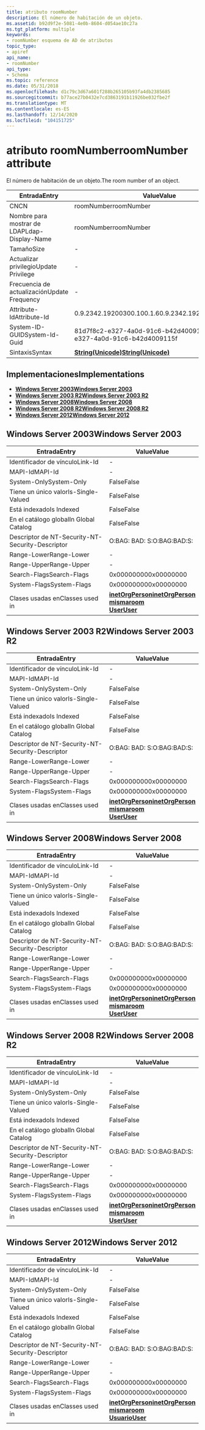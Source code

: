 ```yaml
---
title: atributo roomNumber
description: El número de habitación de un objeto.
ms.assetid: b92d9f2e-5081-4e0b-8604-d054ae10c27a
ms.tgt_platform: multiple
keywords:
- roomNumber esquema de AD de atributos
topic_type:
- apiref
api_name:
- roomNumber
api_type:
- Schema
ms.topic: reference
ms.date: 05/31/2018
ms.openlocfilehash: d1c79c3d67a601f288b265105b93fa4db2385685
ms.sourcegitcommit: b77ace27b0432e7cd3863191b11926be032fbe2f
ms.translationtype: MT
ms.contentlocale: es-ES
ms.lasthandoff: 12/14/2020
ms.locfileid: "104151725"
---
```

# <a name="roomnumber-attribute"></a><span data-ttu-id="8556d-104">atributo roomNumber</span><span class="sxs-lookup"><span data-stu-id="8556d-104">roomNumber attribute</span></span>

<span data-ttu-id="8556d-105">El número de habitación de un objeto.</span><span class="sxs-lookup"><span data-stu-id="8556d-105">The room number of an object.</span></span>



| <span data-ttu-id="8556d-106">Entrada</span><span class="sxs-lookup"><span data-stu-id="8556d-106">Entry</span></span> | <span data-ttu-id="8556d-107">Value</span><span class="sxs-lookup"><span data-stu-id="8556d-107">Value</span></span> |
|-------------------|---------------------------------------------|
| <span data-ttu-id="8556d-108">CN</span><span class="sxs-lookup"><span data-stu-id="8556d-108">CN</span></span>                | <span data-ttu-id="8556d-109">roomNumber</span><span class="sxs-lookup"><span data-stu-id="8556d-109">roomNumber</span></span>                                  |
| <span data-ttu-id="8556d-110">Nombre para mostrar de LDAP</span><span class="sxs-lookup"><span data-stu-id="8556d-110">Ldap-Display-Name</span></span> | <span data-ttu-id="8556d-111">roomNumber</span><span class="sxs-lookup"><span data-stu-id="8556d-111">roomNumber</span></span>                                  |
| <span data-ttu-id="8556d-112">Tamaño</span><span class="sxs-lookup"><span data-stu-id="8556d-112">Size</span></span>              | \-                                          |
| <span data-ttu-id="8556d-113">Actualizar privilegio</span><span class="sxs-lookup"><span data-stu-id="8556d-113">Update Privilege</span></span>  | \-                                          |
| <span data-ttu-id="8556d-114">Frecuencia de actualización</span><span class="sxs-lookup"><span data-stu-id="8556d-114">Update Frequency</span></span>  | \-                                          |
| <span data-ttu-id="8556d-115">Attribute-Id</span><span class="sxs-lookup"><span data-stu-id="8556d-115">Attribute-Id</span></span>      | <span data-ttu-id="8556d-116">0.9.2342.19200300.100.1.6</span><span class="sxs-lookup"><span data-stu-id="8556d-116">0.9.2342.19200300.100.1.6</span></span>                   |
| <span data-ttu-id="8556d-117">System-ID-GUID</span><span class="sxs-lookup"><span data-stu-id="8556d-117">System-Id-Guid</span></span>    | <span data-ttu-id="8556d-118">81d7f8c2-e327-4a0d-91c6-b42d4009115f</span><span class="sxs-lookup"><span data-stu-id="8556d-118">81d7f8c2-e327-4a0d-91c6-b42d4009115f</span></span>        |
| <span data-ttu-id="8556d-119">Sintaxis</span><span class="sxs-lookup"><span data-stu-id="8556d-119">Syntax</span></span>            | [<span data-ttu-id="8556d-120">**String(Unicode)**</span><span class="sxs-lookup"><span data-stu-id="8556d-120">**String(Unicode)**</span></span>](s-string-unicode.md) |



## <a name="implementations"></a><span data-ttu-id="8556d-121">Implementaciones</span><span class="sxs-lookup"><span data-stu-id="8556d-121">Implementations</span></span>

-   [<span data-ttu-id="8556d-122">**Windows Server 2003**</span><span class="sxs-lookup"><span data-stu-id="8556d-122">**Windows Server 2003**</span></span>](#windows-server-2003)
-   [<span data-ttu-id="8556d-123">**Windows Server 2003 R2**</span><span class="sxs-lookup"><span data-stu-id="8556d-123">**Windows Server 2003 R2**</span></span>](#windows-server-2003-r2)
-   [<span data-ttu-id="8556d-124">**Windows Server 2008**</span><span class="sxs-lookup"><span data-stu-id="8556d-124">**Windows Server 2008**</span></span>](#windows-server-2008)
-   [<span data-ttu-id="8556d-125">**Windows Server 2008 R2**</span><span class="sxs-lookup"><span data-stu-id="8556d-125">**Windows Server 2008 R2**</span></span>](#windows-server-2008-r2)
-   [<span data-ttu-id="8556d-126">**Windows Server 2012**</span><span class="sxs-lookup"><span data-stu-id="8556d-126">**Windows Server 2012**</span></span>](#windows-server-2012)

## <a name="windows-server-2003"></a><span data-ttu-id="8556d-127">Windows Server 2003</span><span class="sxs-lookup"><span data-stu-id="8556d-127">Windows Server 2003</span></span>



| <span data-ttu-id="8556d-128">Entrada</span><span class="sxs-lookup"><span data-stu-id="8556d-128">Entry</span></span> | <span data-ttu-id="8556d-129">Value</span><span class="sxs-lookup"><span data-stu-id="8556d-129">Value</span></span> |
|------------------------|-------------------------------------------------------------------------------------------------------------------------|
| <span data-ttu-id="8556d-130">Identificador de vínculo</span><span class="sxs-lookup"><span data-stu-id="8556d-130">Link-Id</span></span>                | \-                                                                                                                      |
| <span data-ttu-id="8556d-131">MAPI-Id</span><span class="sxs-lookup"><span data-stu-id="8556d-131">MAPI-Id</span></span>                | \-                                                                                                                      |
| <span data-ttu-id="8556d-132">System-Only</span><span class="sxs-lookup"><span data-stu-id="8556d-132">System-Only</span></span>            | <span data-ttu-id="8556d-133">False</span><span class="sxs-lookup"><span data-stu-id="8556d-133">False</span></span>                                                                                                                   |
| <span data-ttu-id="8556d-134">Tiene un único valor</span><span class="sxs-lookup"><span data-stu-id="8556d-134">Is-Single-Valued</span></span>       | <span data-ttu-id="8556d-135">False</span><span class="sxs-lookup"><span data-stu-id="8556d-135">False</span></span>                                                                                                                   |
| <span data-ttu-id="8556d-136">Está indexado</span><span class="sxs-lookup"><span data-stu-id="8556d-136">Is Indexed</span></span>             | <span data-ttu-id="8556d-137">False</span><span class="sxs-lookup"><span data-stu-id="8556d-137">False</span></span>                                                                                                                   |
| <span data-ttu-id="8556d-138">En el catálogo global</span><span class="sxs-lookup"><span data-stu-id="8556d-138">In Global Catalog</span></span>      | <span data-ttu-id="8556d-139">False</span><span class="sxs-lookup"><span data-stu-id="8556d-139">False</span></span>                                                                                                                   |
| <span data-ttu-id="8556d-140">Descriptor de NT-Security-</span><span class="sxs-lookup"><span data-stu-id="8556d-140">NT-Security-Descriptor</span></span> | <span data-ttu-id="8556d-141">O:BAG: BAD: S:</span><span class="sxs-lookup"><span data-stu-id="8556d-141">O:BAG:BAD:S:</span></span>                                                                                                            |
| <span data-ttu-id="8556d-142">Range-Lower</span><span class="sxs-lookup"><span data-stu-id="8556d-142">Range-Lower</span></span>            | \-                                                                                                                      |
| <span data-ttu-id="8556d-143">Range-Upper</span><span class="sxs-lookup"><span data-stu-id="8556d-143">Range-Upper</span></span>            | \-                                                                                                                      |
| <span data-ttu-id="8556d-144">Search-Flags</span><span class="sxs-lookup"><span data-stu-id="8556d-144">Search-Flags</span></span>           | <span data-ttu-id="8556d-145">0x00000000</span><span class="sxs-lookup"><span data-stu-id="8556d-145">0x00000000</span></span>                                                                                                              |
| <span data-ttu-id="8556d-146">System-Flags</span><span class="sxs-lookup"><span data-stu-id="8556d-146">System-Flags</span></span>           | <span data-ttu-id="8556d-147">0x00000000</span><span class="sxs-lookup"><span data-stu-id="8556d-147">0x00000000</span></span>                                                                                                              |
| <span data-ttu-id="8556d-148">Clases usadas en</span><span class="sxs-lookup"><span data-stu-id="8556d-148">Classes used in</span></span>        | [<span data-ttu-id="8556d-149">**inetOrgPerson**</span><span class="sxs-lookup"><span data-stu-id="8556d-149">**inetOrgPerson**</span></span>](c-inetorgperson.md)<br/> [<span data-ttu-id="8556d-150">**misma**</span><span class="sxs-lookup"><span data-stu-id="8556d-150">**room**</span></span>](c-room.md)<br/> [<span data-ttu-id="8556d-151">**User**</span><span class="sxs-lookup"><span data-stu-id="8556d-151">**User**</span></span>](c-user.md)<br/> |



## <a name="windows-server-2003-r2"></a><span data-ttu-id="8556d-152">Windows Server 2003 R2</span><span class="sxs-lookup"><span data-stu-id="8556d-152">Windows Server 2003 R2</span></span>



| <span data-ttu-id="8556d-153">Entrada</span><span class="sxs-lookup"><span data-stu-id="8556d-153">Entry</span></span> | <span data-ttu-id="8556d-154">Value</span><span class="sxs-lookup"><span data-stu-id="8556d-154">Value</span></span> |
|------------------------|-------------------------------------------------------------------------------------------------------------------------|
| <span data-ttu-id="8556d-155">Identificador de vínculo</span><span class="sxs-lookup"><span data-stu-id="8556d-155">Link-Id</span></span>                | \-                                                                                                                      |
| <span data-ttu-id="8556d-156">MAPI-Id</span><span class="sxs-lookup"><span data-stu-id="8556d-156">MAPI-Id</span></span>                | \-                                                                                                                      |
| <span data-ttu-id="8556d-157">System-Only</span><span class="sxs-lookup"><span data-stu-id="8556d-157">System-Only</span></span>            | <span data-ttu-id="8556d-158">False</span><span class="sxs-lookup"><span data-stu-id="8556d-158">False</span></span>                                                                                                                   |
| <span data-ttu-id="8556d-159">Tiene un único valor</span><span class="sxs-lookup"><span data-stu-id="8556d-159">Is-Single-Valued</span></span>       | <span data-ttu-id="8556d-160">False</span><span class="sxs-lookup"><span data-stu-id="8556d-160">False</span></span>                                                                                                                   |
| <span data-ttu-id="8556d-161">Está indexado</span><span class="sxs-lookup"><span data-stu-id="8556d-161">Is Indexed</span></span>             | <span data-ttu-id="8556d-162">False</span><span class="sxs-lookup"><span data-stu-id="8556d-162">False</span></span>                                                                                                                   |
| <span data-ttu-id="8556d-163">En el catálogo global</span><span class="sxs-lookup"><span data-stu-id="8556d-163">In Global Catalog</span></span>      | <span data-ttu-id="8556d-164">False</span><span class="sxs-lookup"><span data-stu-id="8556d-164">False</span></span>                                                                                                                   |
| <span data-ttu-id="8556d-165">Descriptor de NT-Security-</span><span class="sxs-lookup"><span data-stu-id="8556d-165">NT-Security-Descriptor</span></span> | <span data-ttu-id="8556d-166">O:BAG: BAD: S:</span><span class="sxs-lookup"><span data-stu-id="8556d-166">O:BAG:BAD:S:</span></span>                                                                                                            |
| <span data-ttu-id="8556d-167">Range-Lower</span><span class="sxs-lookup"><span data-stu-id="8556d-167">Range-Lower</span></span>            | \-                                                                                                                      |
| <span data-ttu-id="8556d-168">Range-Upper</span><span class="sxs-lookup"><span data-stu-id="8556d-168">Range-Upper</span></span>            | \-                                                                                                                      |
| <span data-ttu-id="8556d-169">Search-Flags</span><span class="sxs-lookup"><span data-stu-id="8556d-169">Search-Flags</span></span>           | <span data-ttu-id="8556d-170">0x00000000</span><span class="sxs-lookup"><span data-stu-id="8556d-170">0x00000000</span></span>                                                                                                              |
| <span data-ttu-id="8556d-171">System-Flags</span><span class="sxs-lookup"><span data-stu-id="8556d-171">System-Flags</span></span>           | <span data-ttu-id="8556d-172">0x00000000</span><span class="sxs-lookup"><span data-stu-id="8556d-172">0x00000000</span></span>                                                                                                              |
| <span data-ttu-id="8556d-173">Clases usadas en</span><span class="sxs-lookup"><span data-stu-id="8556d-173">Classes used in</span></span>        | [<span data-ttu-id="8556d-174">**inetOrgPerson**</span><span class="sxs-lookup"><span data-stu-id="8556d-174">**inetOrgPerson**</span></span>](c-inetorgperson.md)<br/> [<span data-ttu-id="8556d-175">**misma**</span><span class="sxs-lookup"><span data-stu-id="8556d-175">**room**</span></span>](c-room.md)<br/> [<span data-ttu-id="8556d-176">**User**</span><span class="sxs-lookup"><span data-stu-id="8556d-176">**User**</span></span>](c-user.md)<br/> |



## <a name="windows-server-2008"></a><span data-ttu-id="8556d-177">Windows Server 2008</span><span class="sxs-lookup"><span data-stu-id="8556d-177">Windows Server 2008</span></span>



| <span data-ttu-id="8556d-178">Entrada</span><span class="sxs-lookup"><span data-stu-id="8556d-178">Entry</span></span> | <span data-ttu-id="8556d-179">Value</span><span class="sxs-lookup"><span data-stu-id="8556d-179">Value</span></span> |
|------------------------|-------------------------------------------------------------------------------------------------------------------------|
| <span data-ttu-id="8556d-180">Identificador de vínculo</span><span class="sxs-lookup"><span data-stu-id="8556d-180">Link-Id</span></span>                | \-                                                                                                                      |
| <span data-ttu-id="8556d-181">MAPI-Id</span><span class="sxs-lookup"><span data-stu-id="8556d-181">MAPI-Id</span></span>                | \-                                                                                                                      |
| <span data-ttu-id="8556d-182">System-Only</span><span class="sxs-lookup"><span data-stu-id="8556d-182">System-Only</span></span>            | <span data-ttu-id="8556d-183">False</span><span class="sxs-lookup"><span data-stu-id="8556d-183">False</span></span>                                                                                                                   |
| <span data-ttu-id="8556d-184">Tiene un único valor</span><span class="sxs-lookup"><span data-stu-id="8556d-184">Is-Single-Valued</span></span>       | <span data-ttu-id="8556d-185">False</span><span class="sxs-lookup"><span data-stu-id="8556d-185">False</span></span>                                                                                                                   |
| <span data-ttu-id="8556d-186">Está indexado</span><span class="sxs-lookup"><span data-stu-id="8556d-186">Is Indexed</span></span>             | <span data-ttu-id="8556d-187">False</span><span class="sxs-lookup"><span data-stu-id="8556d-187">False</span></span>                                                                                                                   |
| <span data-ttu-id="8556d-188">En el catálogo global</span><span class="sxs-lookup"><span data-stu-id="8556d-188">In Global Catalog</span></span>      | <span data-ttu-id="8556d-189">False</span><span class="sxs-lookup"><span data-stu-id="8556d-189">False</span></span>                                                                                                                   |
| <span data-ttu-id="8556d-190">Descriptor de NT-Security-</span><span class="sxs-lookup"><span data-stu-id="8556d-190">NT-Security-Descriptor</span></span> | <span data-ttu-id="8556d-191">O:BAG: BAD: S:</span><span class="sxs-lookup"><span data-stu-id="8556d-191">O:BAG:BAD:S:</span></span>                                                                                                            |
| <span data-ttu-id="8556d-192">Range-Lower</span><span class="sxs-lookup"><span data-stu-id="8556d-192">Range-Lower</span></span>            | \-                                                                                                                      |
| <span data-ttu-id="8556d-193">Range-Upper</span><span class="sxs-lookup"><span data-stu-id="8556d-193">Range-Upper</span></span>            | \-                                                                                                                      |
| <span data-ttu-id="8556d-194">Search-Flags</span><span class="sxs-lookup"><span data-stu-id="8556d-194">Search-Flags</span></span>           | <span data-ttu-id="8556d-195">0x00000000</span><span class="sxs-lookup"><span data-stu-id="8556d-195">0x00000000</span></span>                                                                                                              |
| <span data-ttu-id="8556d-196">System-Flags</span><span class="sxs-lookup"><span data-stu-id="8556d-196">System-Flags</span></span>           | <span data-ttu-id="8556d-197">0x00000000</span><span class="sxs-lookup"><span data-stu-id="8556d-197">0x00000000</span></span>                                                                                                              |
| <span data-ttu-id="8556d-198">Clases usadas en</span><span class="sxs-lookup"><span data-stu-id="8556d-198">Classes used in</span></span>        | [<span data-ttu-id="8556d-199">**inetOrgPerson**</span><span class="sxs-lookup"><span data-stu-id="8556d-199">**inetOrgPerson**</span></span>](c-inetorgperson.md)<br/> [<span data-ttu-id="8556d-200">**misma**</span><span class="sxs-lookup"><span data-stu-id="8556d-200">**room**</span></span>](c-room.md)<br/> [<span data-ttu-id="8556d-201">**User**</span><span class="sxs-lookup"><span data-stu-id="8556d-201">**User**</span></span>](c-user.md)<br/> |



## <a name="windows-server-2008-r2"></a><span data-ttu-id="8556d-202">Windows Server 2008 R2</span><span class="sxs-lookup"><span data-stu-id="8556d-202">Windows Server 2008 R2</span></span>



| <span data-ttu-id="8556d-203">Entrada</span><span class="sxs-lookup"><span data-stu-id="8556d-203">Entry</span></span> | <span data-ttu-id="8556d-204">Value</span><span class="sxs-lookup"><span data-stu-id="8556d-204">Value</span></span> |
|------------------------|-------------------------------------------------------------------------------------------------------------------------|
| <span data-ttu-id="8556d-205">Identificador de vínculo</span><span class="sxs-lookup"><span data-stu-id="8556d-205">Link-Id</span></span>                | \-                                                                                                                      |
| <span data-ttu-id="8556d-206">MAPI-Id</span><span class="sxs-lookup"><span data-stu-id="8556d-206">MAPI-Id</span></span>                | \-                                                                                                                      |
| <span data-ttu-id="8556d-207">System-Only</span><span class="sxs-lookup"><span data-stu-id="8556d-207">System-Only</span></span>            | <span data-ttu-id="8556d-208">False</span><span class="sxs-lookup"><span data-stu-id="8556d-208">False</span></span>                                                                                                                   |
| <span data-ttu-id="8556d-209">Tiene un único valor</span><span class="sxs-lookup"><span data-stu-id="8556d-209">Is-Single-Valued</span></span>       | <span data-ttu-id="8556d-210">False</span><span class="sxs-lookup"><span data-stu-id="8556d-210">False</span></span>                                                                                                                   |
| <span data-ttu-id="8556d-211">Está indexado</span><span class="sxs-lookup"><span data-stu-id="8556d-211">Is Indexed</span></span>             | <span data-ttu-id="8556d-212">False</span><span class="sxs-lookup"><span data-stu-id="8556d-212">False</span></span>                                                                                                                   |
| <span data-ttu-id="8556d-213">En el catálogo global</span><span class="sxs-lookup"><span data-stu-id="8556d-213">In Global Catalog</span></span>      | <span data-ttu-id="8556d-214">False</span><span class="sxs-lookup"><span data-stu-id="8556d-214">False</span></span>                                                                                                                   |
| <span data-ttu-id="8556d-215">Descriptor de NT-Security-</span><span class="sxs-lookup"><span data-stu-id="8556d-215">NT-Security-Descriptor</span></span> | <span data-ttu-id="8556d-216">O:BAG: BAD: S:</span><span class="sxs-lookup"><span data-stu-id="8556d-216">O:BAG:BAD:S:</span></span>                                                                                                            |
| <span data-ttu-id="8556d-217">Range-Lower</span><span class="sxs-lookup"><span data-stu-id="8556d-217">Range-Lower</span></span>            | \-                                                                                                                      |
| <span data-ttu-id="8556d-218">Range-Upper</span><span class="sxs-lookup"><span data-stu-id="8556d-218">Range-Upper</span></span>            | \-                                                                                                                      |
| <span data-ttu-id="8556d-219">Search-Flags</span><span class="sxs-lookup"><span data-stu-id="8556d-219">Search-Flags</span></span>           | <span data-ttu-id="8556d-220">0x00000000</span><span class="sxs-lookup"><span data-stu-id="8556d-220">0x00000000</span></span>                                                                                                              |
| <span data-ttu-id="8556d-221">System-Flags</span><span class="sxs-lookup"><span data-stu-id="8556d-221">System-Flags</span></span>           | <span data-ttu-id="8556d-222">0x00000000</span><span class="sxs-lookup"><span data-stu-id="8556d-222">0x00000000</span></span>                                                                                                              |
| <span data-ttu-id="8556d-223">Clases usadas en</span><span class="sxs-lookup"><span data-stu-id="8556d-223">Classes used in</span></span>        | [<span data-ttu-id="8556d-224">**inetOrgPerson**</span><span class="sxs-lookup"><span data-stu-id="8556d-224">**inetOrgPerson**</span></span>](c-inetorgperson.md)<br/> [<span data-ttu-id="8556d-225">**misma**</span><span class="sxs-lookup"><span data-stu-id="8556d-225">**room**</span></span>](c-room.md)<br/> [<span data-ttu-id="8556d-226">**User**</span><span class="sxs-lookup"><span data-stu-id="8556d-226">**User**</span></span>](c-user.md)<br/> |



## <a name="windows-server-2012"></a><span data-ttu-id="8556d-227">Windows Server 2012</span><span class="sxs-lookup"><span data-stu-id="8556d-227">Windows Server 2012</span></span>



| <span data-ttu-id="8556d-228">Entrada</span><span class="sxs-lookup"><span data-stu-id="8556d-228">Entry</span></span> | <span data-ttu-id="8556d-229">Value</span><span class="sxs-lookup"><span data-stu-id="8556d-229">Value</span></span> |
|------------------------|-------------------------------------------------------------------------------------------------------------------------|
| <span data-ttu-id="8556d-230">Identificador de vínculo</span><span class="sxs-lookup"><span data-stu-id="8556d-230">Link-Id</span></span>                | \-                                                                                                                      |
| <span data-ttu-id="8556d-231">MAPI-Id</span><span class="sxs-lookup"><span data-stu-id="8556d-231">MAPI-Id</span></span>                | \-                                                                                                                      |
| <span data-ttu-id="8556d-232">System-Only</span><span class="sxs-lookup"><span data-stu-id="8556d-232">System-Only</span></span>            | <span data-ttu-id="8556d-233">False</span><span class="sxs-lookup"><span data-stu-id="8556d-233">False</span></span>                                                                                                                   |
| <span data-ttu-id="8556d-234">Tiene un único valor</span><span class="sxs-lookup"><span data-stu-id="8556d-234">Is-Single-Valued</span></span>       | <span data-ttu-id="8556d-235">False</span><span class="sxs-lookup"><span data-stu-id="8556d-235">False</span></span>                                                                                                                   |
| <span data-ttu-id="8556d-236">Está indexado</span><span class="sxs-lookup"><span data-stu-id="8556d-236">Is Indexed</span></span>             | <span data-ttu-id="8556d-237">False</span><span class="sxs-lookup"><span data-stu-id="8556d-237">False</span></span>                                                                                                                   |
| <span data-ttu-id="8556d-238">En el catálogo global</span><span class="sxs-lookup"><span data-stu-id="8556d-238">In Global Catalog</span></span>      | <span data-ttu-id="8556d-239">False</span><span class="sxs-lookup"><span data-stu-id="8556d-239">False</span></span>                                                                                                                   |
| <span data-ttu-id="8556d-240">Descriptor de NT-Security-</span><span class="sxs-lookup"><span data-stu-id="8556d-240">NT-Security-Descriptor</span></span> | <span data-ttu-id="8556d-241">O:BAG: BAD: S:</span><span class="sxs-lookup"><span data-stu-id="8556d-241">O:BAG:BAD:S:</span></span>                                                                                                            |
| <span data-ttu-id="8556d-242">Range-Lower</span><span class="sxs-lookup"><span data-stu-id="8556d-242">Range-Lower</span></span>            | \-                                                                                                                      |
| <span data-ttu-id="8556d-243">Range-Upper</span><span class="sxs-lookup"><span data-stu-id="8556d-243">Range-Upper</span></span>            | \-                                                                                                                      |
| <span data-ttu-id="8556d-244">Search-Flags</span><span class="sxs-lookup"><span data-stu-id="8556d-244">Search-Flags</span></span>           | <span data-ttu-id="8556d-245">0x00000000</span><span class="sxs-lookup"><span data-stu-id="8556d-245">0x00000000</span></span>                                                                                                              |
| <span data-ttu-id="8556d-246">System-Flags</span><span class="sxs-lookup"><span data-stu-id="8556d-246">System-Flags</span></span>           | <span data-ttu-id="8556d-247">0x00000000</span><span class="sxs-lookup"><span data-stu-id="8556d-247">0x00000000</span></span>                                                                                                              |
| <span data-ttu-id="8556d-248">Clases usadas en</span><span class="sxs-lookup"><span data-stu-id="8556d-248">Classes used in</span></span>        | [<span data-ttu-id="8556d-249">**inetOrgPerson**</span><span class="sxs-lookup"><span data-stu-id="8556d-249">**inetOrgPerson**</span></span>](c-inetorgperson.md)<br/> [<span data-ttu-id="8556d-250">**misma**</span><span class="sxs-lookup"><span data-stu-id="8556d-250">**room**</span></span>](c-room.md)<br/> [<span data-ttu-id="8556d-251">**Usuario**</span><span class="sxs-lookup"><span data-stu-id="8556d-251">**User**</span></span>](c-user.md)<br/> |



 

 





